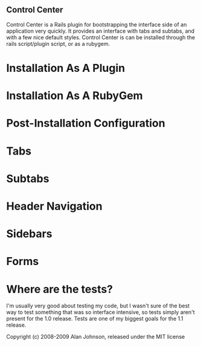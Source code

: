 Control Center
--------------

Control Center is a Rails plugin for bootstrapping the interface side of an application very quickly. It provides an interface with tabs and subtabs, and with a few nice default styles. Control Center is can be installed through the rails script/plugin script, or as a rubygem.

Installation As A Plugin
========================

Installation As A RubyGem
=========================

Post-Installation Configuration
===============================


Tabs
====

Subtabs
=======

Header Navigation
=================

Sidebars
========

Forms
=====

Where are the tests?
====================
I'm usually very good about testing my code, but I wasn't sure of the best way to test something that was so interface intensive, so tests simply aren't present for the 1.0 release. Tests are one of my biggest goals for the 1.1 release.

Copyright (c) 2008-2009 Alan Johnson, released under the MIT license
